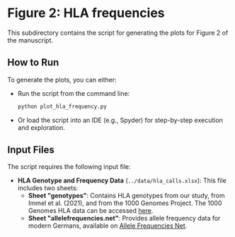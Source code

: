 # Figure 2: HLA frequencies

This subdirectory contains the script for generating the plots for Figure 2 of the manuscript.

## How to Run

To generate the plots, you can either:
- Run the script from the command line:
  ```bash
  python plot_hla_frequency.py
  ```
- Or load the script into an IDE (e.g., Spyder) for step-by-step execution and exploration.

## Input Files

The script requires the following input file:

- **HLA Genotype and Frequency Data** (`../data/hla_calls.xlsx`): This file includes two sheets:
  - **Sheet "genotypes"**: Contains HLA genotypes from our study, from Immel et al. (2021), and from the 1000 Genomes Project. The 1000 Genomes HLA data can be accessed [here](https://ftp.1000genomes.ebi.ac.uk/vol1/ftp/data_collections/HLA_types/20181129_HLA_types_full_1000_Genomes_Project_panel.txt).
  - **Sheet "allelefrequencies.net"**: Provides allele frequency data for modern Germans, available on [Allele Frequencies Net](https://www.allelefrequencies.net/pop6001c.asp?pop_id=3767).
